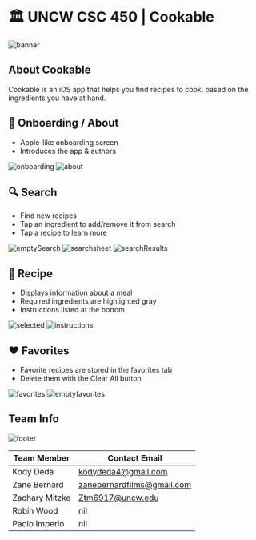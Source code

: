# 🏛 UNCW CSC 450 | Cookable

![banner](https://user-images.githubusercontent.com/45678211/113753527-30c32900-96dc-11eb-8ca1-6db3d08f41ca.png)

## About Cookable

Cookable is an iOS app that helps you find recipes to cook, based on the ingredients you have at hand.


## 👏 Onboarding /  About

* Apple-like onboarding screen
* Introduces the app & authors

![onboarding](https://user-images.githubusercontent.com/45678211/113738845-41b86e00-96cd-11eb-875b-123b2ae83d1f.png)
![about](https://user-images.githubusercontent.com/45678211/113738847-41b86e00-96cd-11eb-9aa8-9d3ced13ad59.png)

## 🔍 Search

* Find new recipes
* Tap an ingredient to add/remove it from search
* Tap a recipe to learn more

![emptySearch](https://user-images.githubusercontent.com/45678211/113738848-41b86e00-96cd-11eb-918c-23aa1f6ec5c5.png)
![searchsheet](https://user-images.githubusercontent.com/45678211/113738850-42510480-96cd-11eb-9898-f5e2078a7813.png)
![searchResults](https://user-images.githubusercontent.com/45678211/113738856-42e99b00-96cd-11eb-886d-001b8d3d3a3f.png)

## 🥘 Recipe

* Displays information about a meal
* Required ingredients are highlighted gray
* Instructions listed at the bottom


![selected](https://user-images.githubusercontent.com/45678211/113738854-42510480-96cd-11eb-88fc-99d337c578c3.png)
![instructions](https://user-images.githubusercontent.com/45678211/113738857-42e99b00-96cd-11eb-88d9-1e8776fd195a.png)

## ♥️ Favorites

* Favorite recipes are stored in the favorites tab
* Delete them with the Clear All button

![favorites](https://user-images.githubusercontent.com/45678211/113738860-43823180-96cd-11eb-9677-ee3f250d21b6.png)
![emptyfavorites](https://user-images.githubusercontent.com/45678211/113738849-42510480-96cd-11eb-9e10-49969212fdf9.png)

## Team Info

![footer](https://user-images.githubusercontent.com/45678211/113754908-b7c4d100-96dd-11eb-813d-8fbebabe50da.png)


|Team Member    | Contact Email              |
| ------------- | ---------------------------|
|Kody Deda      | kodydeda4@gmail.com        |
|Zane Bernard   | zanebernardfilms@gmail.com |
|Zachary Mitzke | Ztm6917@uncw.edu           |
|Robin Wood     | nil                        |
|Paolo Imperio  | nil                        |
